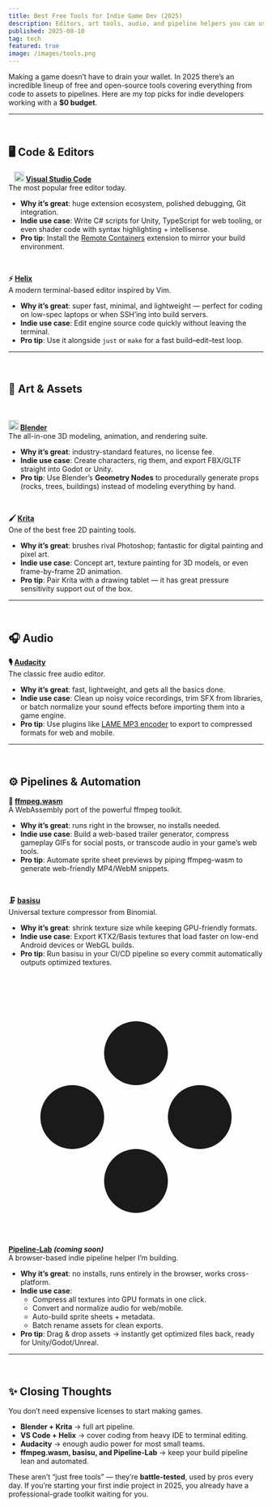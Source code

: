```yaml
---
title: Best Free Tools for Indie Game Dev (2025)
description: Editors, art tools, audio, and pipeline helpers you can use on a $0 budget.
published: 2025-08-10
tag: tech
featured: true
image: /images/tools.png
---
```


Making a game doesn’t have to drain your wallet. In 2025 there’s an incredible lineup of free and open-source tools covering everything from code to assets to pipelines. Here are my top picks for indie developers working with a **$0 budget**.

---
&ensp;
## 🖥️ Code & Editors
&ensp;
**<img src="https://code.visualstudio.com/assets/images/code-stable.png" width="20" /> [Visual Studio Code](https://code.visualstudio.com/)**  
The most popular free editor today.  
- **Why it’s great**: huge extension ecosystem, polished debugging, Git integration.  
- **Indie use case**: Write C# scripts for Unity, TypeScript for web tooling, or even shader code with syntax highlighting + intellisense.  
- **Pro tip**: Install the [Remote Containers](https://code.visualstudio.com/docs/remote/containers) extension to mirror your build environment.  

&ensp;

**⚡ [Helix](https://helix-editor.com/)**  
A modern terminal-based editor inspired by Vim.  
- **Why it’s great**: super fast, minimal, and lightweight — perfect for coding on low-spec laptops or when SSH’ing into build servers.  
- **Indie use case**: Edit engine source code quickly without leaving the terminal.  
- **Pro tip**: Use it alongside `just` or `make` for a fast build–edit–test loop.  

---
&ensp;
## 🎨 Art & Assets
&ensp;

**<img src="https://upload.wikimedia.org/wikipedia/commons/thumb/0/0c/Blender_logo_no_text.svg/2503px-Blender_logo_no_text.svg.png" width="20" /> [Blender](https://www.blender.org/)**  
The all-in-one 3D modeling, animation, and rendering suite.  
- **Why it’s great**: industry-standard features, no license fee.  
- **Indie use case**: Create characters, rig them, and export FBX/GLTF straight into Godot or Unity.  
- **Pro tip**: Use Blender’s **Geometry Nodes** to procedurally generate props (rocks, trees, buildings) instead of modeling everything by hand.  

&ensp;

**🖌️ [Krita](https://krita.org/)**  
One of the best free 2D painting tools.  
- **Why it’s great**: brushes rival Photoshop; fantastic for digital painting and pixel art.  
- **Indie use case**: Concept art, texture painting for 3D models, or even frame-by-frame 2D animation.  
- **Pro tip**: Pair Krita with a drawing tablet — it has great pressure sensitivity support out of the box.  

---
&ensp;
## 🎧 Audio

**🎙️ [Audacity](https://www.audacityteam.org/)**  
The classic free audio editor.  
- **Why it’s great**: fast, lightweight, and gets all the basics done.  
- **Indie use case**: Clean up noisy voice recordings, trim SFX from libraries, or batch normalize your sound effects before importing them into a game engine.  
- **Pro tip**: Use plugins like [LAME MP3 encoder](https://lame.sourceforge.io/) to export to compressed formats for web and mobile.  

---
&ensp;
## ⚙️ Pipelines & Automation

**📼 [ffmpeg.wasm](https://github.com/ffmpegwasm/ffmpeg.wasm)**  
A WebAssembly port of the powerful ffmpeg toolkit.  
- **Why it’s great**: runs right in the browser, no installs needed.  
- **Indie use case**: Build a web-based trailer generator, compress gameplay GIFs for social posts, or transcode audio in your game’s web tools.  
- **Pro tip**: Automate sprite sheet previews by piping ffmpeg-wasm to generate web-friendly MP4/WebM snippets.  

&ensp;

**🗜️ [basisu](https://github.com/BinomialLLC/basis_universal)**  
Universal texture compressor from Binomial.  
- **Why it’s great**: shrink texture size while keeping GPU-friendly formats.  
- **Indie use case**: Export KTX2/Basis textures that load faster on low-end Android devices or WebGL builds.  
- **Pro tip**: Run basisu in your CI/CD pipeline so every commit automatically outputs optimized textures.  

&ensp;

**<svg viewBox="0 0 24 24" class="inline w-5 h-5 text-blue-500" fill="currentColor" aria-hidden="true">
  <circle cx="6" cy="12" r="3" />
  <circle cx="12" cy="6" r="3" />
  <circle cx="12" cy="18" r="3" />
  <circle cx="18" cy="12" r="3" />
</svg> [Pipeline-Lab](https://pipelinelab.app) _(coming soon)_**  
A browser-based indie pipeline helper I’m building.  
- **Why it’s great**: no installs, runs entirely in the browser, works cross-platform.  
- **Indie use case**:  
  - Compress all textures into GPU formats in one click.  
  - Convert and normalize audio for web/mobile.  
  - Auto-build sprite sheets + metadata.  
  - Batch rename assets for clean exports.  
- **Pro tip**: Drag & drop assets → instantly get optimized files back, ready for Unity/Godot/Unreal.  

---
&ensp;
## ✨ Closing Thoughts

You don’t need expensive licenses to start making games.  
- **Blender + Krita** → full art pipeline.  
- **VS Code + Helix** → cover coding from heavy IDE to terminal editing.  
- **Audacity** → enough audio power for most small teams.  
- **ffmpeg.wasm, basisu, and Pipeline-Lab** → keep your build pipeline lean and automated.  

These aren’t “just free tools” — they’re **battle-tested**, used by pros every day. If you’re starting your first indie project in 2025, you already have a professional-grade toolkit waiting for you.

